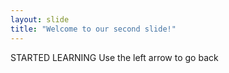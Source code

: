 ```yaml
---
layout: slide
title: "Welcome to our second slide!"
---
```

STARTED LEARNING
Use the left arrow to go back
